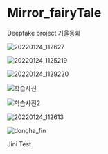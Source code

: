 # Mirror_fairyTale
Deepfake project 거울동화

![20220124_112627](https://user-images.githubusercontent.com/67012957/152676877-056e8057-9165-4782-948a-267ea460d6b8.png)

![20220124_1125219](https://user-images.githubusercontent.com/67012957/152676891-14164e98-fc00-4062-9a04-cdc1a2b8dbf6.png)

![20220124_1129220](https://user-images.githubusercontent.com/67012957/152676898-6d5704d9-4d45-410a-bf3a-7ce49cb61807.png)

![학습사진](https://user-images.githubusercontent.com/67012957/152676907-792253ca-2964-4504-8386-a8c3133e5db6.PNG)

![학습사진2](https://user-images.githubusercontent.com/67012957/152676916-651c9ee9-9e0d-4747-9508-08a1b65b8a55.PNG)


![20220124_112613](https://user-images.githubusercontent.com/67012957/152676861-992c2e04-0226-4c1c-bac1-8369801a725b.png)

![dongha_fin](https://user-images.githubusercontent.com/67012957/152676609-6d6ced1e-64ee-4f7e-b5a5-fb47385c2f29.png)

Jini Test
